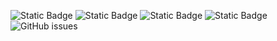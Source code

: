 ![Static Badge](https://img.shields.io/badge/blacklists-60-000000) ![Static Badge](https://img.shields.io/badge/blacklisted-3120087-cc0000) ![Static Badge](https://img.shields.io/badge/whitelisted-2244-00CC00) ![Static Badge](https://img.shields.io/badge/streaming_blacklist-28107-000000) ![GitHub issues](https://img.shields.io/github/issues/fabriziosalmi/blacklists)
